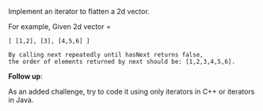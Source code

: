 Implement an iterator to flatten a 2d vector.

For example, Given 2d vector =
    
    [ [1,2], [3], [4,5,6] ]
    
    By calling next repeatedly until hasNext returns false, 
    the order of elements returned by next should be: [1,2,3,4,5,6].
    
**Follow up**: 

As an added challenge, try to code it using only iterators in C++ or iterators in Java.